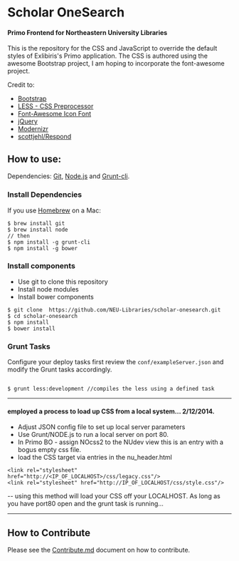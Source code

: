 Scholar OneSearch
==================
#### Primo Frontend for Northeastern University Libraries


This is the repository for the CSS and JavaScript to override the default styles of Exlibiris's Primo application. The CSS is authored using the awesome Bootstrap project, I am hoping to incorporate the font-awesome project.

Credit to:
- [Bootstrap](http://getbootstrap.com/)
- [LESS - CSS Preprocessor](http://lesscss.org/)
- [Font-Awesome Icon Font](http://fontawesome.io/)
- [jQuery](http://jquery.com/)
- [Modernizr](http://modernizr.com/)
- [scottjehl/Respond](https://github.com/scottjehl/Respond)



## How to use:

Dependencies: [Git](Git),  [Node.js](http://nodejs.org/) and [Grunt-cli](http://gruntjs.com/getting-started).

### Install Dependencies
If you use [Homebrew](https://github.com/mxcl/homebrew) on a Mac:

```
$ brew install git
$ brew install node
// then
$ npm install -g grunt-cli
$ npm install -g bower
```

### Install components

* Use git to clone this repository
* Install node modules
* Install bower components

```
$ git clone  https://github.com/NEU-Libraries/scholar-onesearch.git
$ cd scholar-onesearch
$ npm install
$ bower install
```

### Grunt Tasks
Configure your deploy tasks first review the `conf/exampleServer.json` and modify the Grunt tasks accordingly.

```

$ grunt less:development //compiles the less using a defined task

```
---------
#### employed a process to load up CSS from a local system... 2/12/2014.
  
  * Adjust JSON config file to set up local server parameters
  * Use Grunt/NODE.js to run a local server on port 80.
  * In Primo BO - assign NOcss2 to the NUdev view this is an entry with a bogus empty css file.
  * load the CSS target via entries in the nu_header.html
```
<link rel="stylesheet" href="http://<IP_OF_LOCALHOST>/css/legacy.css"/>
<link rel="stylesheet" href="http://IP_OF_LOCALHOST/css/style.css"/>
```
-- using this method will load your CSS off your LOCALHOST. As long as you have port80 open and the grunt task is running...
  

---------

## How to Contribute

Please see the [Contribute.md](./CONTRIBUTING.md) document on how to contribute.
